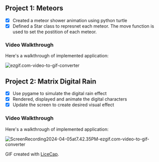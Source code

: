 ## Project 1: Meteors
- [x] Created a meteor shower animation using python turtle
- [x] Defined a Star class to represnet each meteor. The move function is used to set the postition of each meteor.  
### Video Walkthrough

Here's a walkthrough of implemented application:

![ezgif.com-video-to-gif-converter](https://hackmd.io/_uploads/ry4AWfCyC.gif)


## Project 2: Matrix Digital Rain

- [X] Use pygame to simulate the digital rain effect
- [X] Rendered, displayed and animate the digital characters 
- [X] Update the screen to create desired visual effect 

### Video Walkthrough

Here's a walkthrough of implemented application:

![ScreenRecording2024-04-05at7.42.35PM-ezgif.com-video-to-gif-converter](https://hackmd.io/_uploads/SJ7zbGCJC.gif)



GIF created with [LiceCap](http://www.cockos.com/licecap/).


